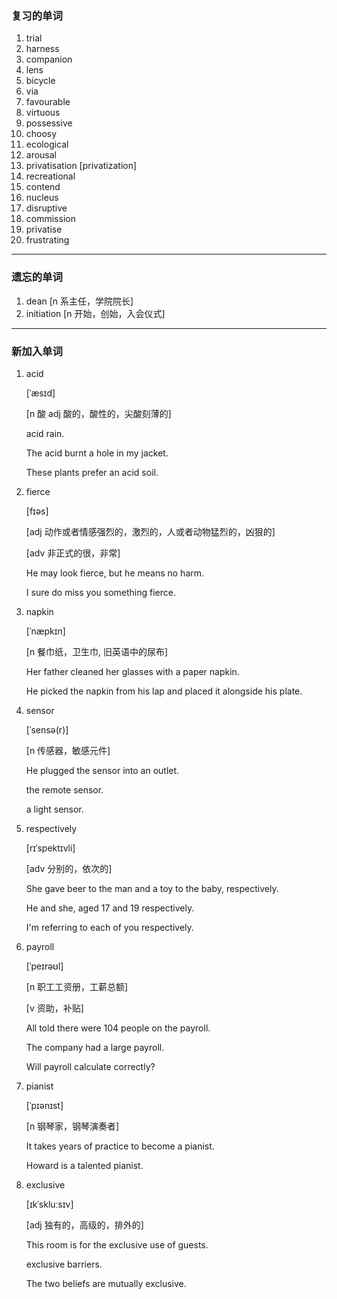 ### 复习的单词

1. trial
2. harness
3. companion
4. lens
5. bicycle
6. via
7. favourable
8. virtuous
9. possessive
10. choosy
11. ecological
12. arousal
13. privatisation  [privatization]
14. recreational
15. contend
16. nucleus
17. disruptive
18. commission
19. privatise
20. frustrating

------



### 遗忘的单词

1. dean [n 系主任，学院院长]
2. initiation [n 开始，创始，入会仪式]

------



### 新加入单词

1. acid

   [ˈæsɪd]

   [n 酸 adj 酸的，酸性的，尖酸刻薄的]

   acid rain.

   The acid burnt a hole in my jacket.

   These plants prefer an acid soil.

2. fierce

   [fɪəs]

   [adj 动作或者情感强烈的，激烈的，人或者动物猛烈的，凶狠的]

   [adv 非正式的很，非常]

   He may look fierce, but he means no harm.

   I sure do miss you something fierce.

3. napkin

   [ˈnæpkɪn]

   [n 餐巾纸，卫生巾, 旧英语中的尿布]

   Her father cleaned her glasses with a paper napkin.

   He picked the napkin from his lap and placed it alongside his plate.

4. sensor

   [ˈsensə(r)]

   [n 传感器，敏感元件]

   He plugged the sensor into an outlet.

   the remote sensor.

   a light sensor.

5. respectively

   [rɪˈspektɪvli]

   [adv 分别的，依次的]

   She gave beer to the man and a toy to the baby, respectively.

   He and she, aged 17 and 19 respectively.

   I'm referring  to each of you respectively.

6. payroll

   [ˈpeɪrəʊl]

   [n 职工工资册，工薪总额]

   [v 资助，补贴]

   All told there were 104 people on the payroll.

   The company had a large payroll.

   Will payroll calculate correctly?

7. pianist

   [ˈpɪənɪst]

   [n 钢琴家，钢琴演奏者]

   It takes years of practice to become a pianist.

   Howard is a talented pianist.

8. exclusive

   [ɪkˈskluːsɪv]

   [adj 独有的，高级的，排外的]

   This room is for the exclusive use of guests.

   exclusive barriers.

   The two beliefs are mutually exclusive.

   

   